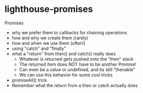 # lighthouse-promises

 Promises
- why we prefer them to callbacks for chaining operations
- how and why we create them (rarely)
- how and when we use them (often!)
- using "catch" and "finally"
- what a "return" from then() and catch() really does
	- Whatever is returned gets pushed onto the "then" stack 
	- The returned item does NOT have to be another Promise!
	- Can even be a value or undefined, and its still "thenable"
	- We can use this behavior for some cool tricks
- promiseAll() trick
- Remember what the return from a then or catch actually does